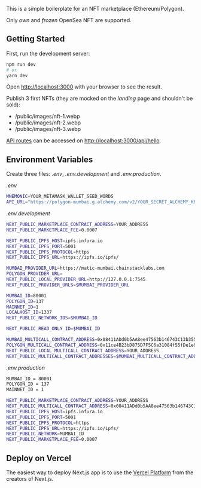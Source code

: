 This is a simple boilerplate for an NFT marketplace (Ethereum/Polygon).

Only _own_ and _frozen_ OpenSea NFT are supported.

## Getting Started

First, run the development server:

```bash
npm run dev
# or
yarn dev
```

Open [http://localhost:3000](http://localhost:3000) with your browser to see the result.

Publish 3 first NFTs (they are mocked on the _landing_ page and shouldn't be sold):
- /public/images/nft-1.webp
- /public/images/nft-2.webp
- /public/images/nft-3.webp

[API routes](https://nextjs.org/docs/api-routes/introduction) can be accessed on [http://localhost:3000/api/hello](http://localhost:3000/api/hello).

## Environment Variables

Create three files: *.env*, *.env.development* and *.env.production*.

*.env*
```bash
MNEMONIC=YOUR_METAMASK_WALLET_SEED_WORDS
API_URL="https://polygon-mumbai.g.alchemy.com/v2/YOUR_SECRET_ALCHEMY_KEY"
```

*.env.development*
```bash
NEXT_PUBLIC_MARKETPLACE_CONTRACT_ADDRESS=YOUR_ADDRESS
NEXT_PUBLIC_MARKETPLACE_FEE=0.0007

NEXT_PUBLIC_IPFS_HOST=ipfs.infura.io
NEXT_PUBLIC_IPFS_PORT=5001
NEXT_PUBLIC_IPFS_PROTOCOL=https
NEXT_PUBLIC_IPFS_URL=https://ipfs.io/ipfs/

MUMBAI_PROVIDER_URL=https://matic-mumbai.chainstacklabs.com
POLYGON_PROVIDER_URL=
NEXT_PUBLIC_LOCAL_PROVIDER_URL=http://127.0.0.1:7545
NEXT_PUBLIC_PROVIDER_URLS=$MUMBAI_PROVIDER_URL

MUMBAI_ID=80001
POLYGON_ID=137
MAINNET_ID=1
LOCALHOST_ID=1337
NEXT_PUBLIC_NETWORK_IDS=$MUMBAI_ID

NEXT_PUBLIC_READ_ONLY_ID=$MUMBAI_ID

MUMBAI_MULTICALL_CONTRACT_ADDRESS=0x08411ADd0b5AA8ee47563b146743C13b3556c9Cc
POLYGON_MULTICALL_CONTRACT_ADDRESS=0x11ce4B23bD875D7F5C6a31084f55fDe1e9A87507
NEXT_PUBLIC_LOCAL_MULTICALL_CONTRACT_ADDRESS=YOUR_ADDRESS
NEXT_PUBLIC_MULTICALL_CONTRACT_ADDRESSES=$MUMBAI_MULTICALL_CONTRACT_ADDRESS
```

*.env.production*
```bash
MUMBAI_ID = 80001
POLYGON_ID = 137
MAINNET_ID = 1

NEXT_PUBLIC_MARKETPLACE_CONTRACT_ADDRESS=YOUR_ADDRESS
NEXT_PUBLIC_MULTICALL_CONTRACT_ADDRESS=0x08411ADd0b5AA8ee47563b146743C13b3556c9Cc
NEXT_PUBLIC_IPFS_HOST=ipfs.infura.io
NEXT_PUBLIC_IPFS_PORT=5001
NEXT_PUBLIC_IPFS_PROTOCOL=https
NEXT_PUBLIC_IPFS_URL=https://ipfs.io/ipfs/
NEXT_PUBLIC_NETWORK=MUMBAI_ID
NEXT_PUBLIC_MARKETPLACE_FEE=0.0007
```

## Deploy on Vercel

The easiest way to deploy Next.js app is to use the [Vercel Platform](https://vercel.com/new?utm_medium=default-template&filter=next.js&utm_source=create-next-app&utm_campaign=create-next-app-readme) from the creators of Next.js.
